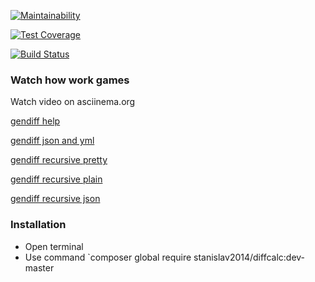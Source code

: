 [![Maintainability](https://api.codeclimate.com/v1/badges/136a02106f6c55f29cfd/maintainability)](https://codeclimate.com/github/Stanislav2014/project-lvl2-s397/maintainability)

[![Test Coverage](https://api.codeclimate.com/v1/badges/136a02106f6c55f29cfd/test_coverage)](https://codeclimate.com/github/Stanislav2014/project-lvl2-s397/test_coverage)

[![Build Status](https://travis-ci.org/Stanislav2014/project-lvl2-s397.svg?branch=master)](https://travis-ci.org/Stanislav2014/project-lvl2-s397)

### Watch how work games 

Watch video on asciinema.org

[gendiff help](https://asciinema.org/connect/9e0094bb-f70a-4d6b-9b1d-b7c4d776ef3e)

[gendiff json and yml](https://asciinema.org/a/TAPZ5J4ChPxoEXnIQIjGyfkFE)

[gendiff recursive pretty](https://asciinema.org/a/S2bn55P3ttItaslzURg93OdgO)

[gendiff recursive plain](https://asciinema.org/a/oskpOCtzzANxuebDuEjqnu1Mu)

[gendiff recursive json](https://asciinema.org/a/gKpmIafcAxzZVSLBFFIH9o647)

### Installation

* Open terminal
* Use command `composer global require stanislav2014/diffcalc:dev-master
